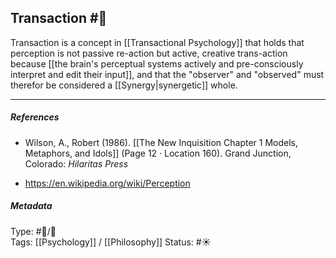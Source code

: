 ## Transaction  #🧠 

Transaction is a concept in [[Transactional Psychology]] that holds that perception is not passive re-action but active, creative trans-action because [[the brain's perceptual systems actively and pre-consciously interpret and edit their input]], and that the "observer" and "observed" must therefor be considered a [[Synergy|synergetic]] whole.

___

##### References

- Wilson, A., Robert (1986). [[The New Inquisition Chapter 1 Models, Metaphors, and Idols]] (Page 12 · Location 160). Grand Junction, Colorado: _Hilaritas Press_

- https://en.wikipedia.org/wiki/Perception

##### Metadata

Type: #🔵/🔵  
Tags: [[Psychology]] / [[Philosophy]]
Status: #☀️ 